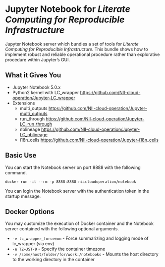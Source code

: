 # Jupyter Notebook for *Literate Computing for Reproducible Infrastructure*

Jupyter Notebook server which bundles a set of tools for *Literate Computing for Reproducible Infrastructure*.  This bundle shows how to implement robust and reliable operational procedure rather than explorative procedure within Jupyter’s GUI.

## What it Gives You

- Jupyter Notebook 5.0.x
- Python2 kernel with LC_wrapper https://github.com/NII-cloud-operation/Jupyter-LC_wrapper
- Extensions
    - multi_outputs https://github.com/NII-cloud-operation/Jupyter-multi_outputs
    - run_through https://github.com/NII-cloud-operation/Jupyter-LC_run_through
    - nblineage https://github.com/NII-cloud-operation/Jupyter-LC_nblineage
    - i18n_cells https://github.com/NII-cloud-operation/Jupyter-i18n_cells

## Basic Use

You can start the Notebook server on port 8888 with the following command.

```
docker run -it --rm -p 8888:8888 niicloudoperation/notebook
```

You can login the Notebook server with the authentication token in the startup message. 

## Docker Options

You may customize the execution of Docker container and the Notebook server contained with the following optional arguments.

- `-e lc_wrapper_force=on` - Force summarizing and logging mode of lc_wrapper (via env)
- `-e TZ=JST-9` - Specify the container timezone
- `-v /some/host/folder/for/work:/notebooks` - Mounts the host directory to the working directory in the container
